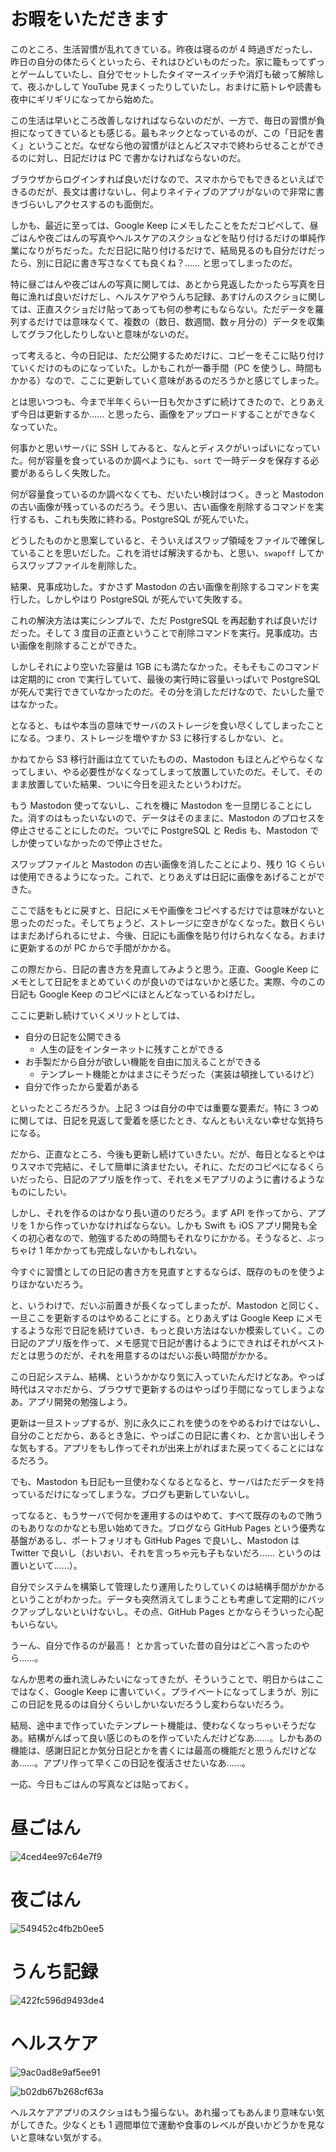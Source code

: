 # お暇をいただきます
このところ、生活習慣が乱れてきている。昨夜は寝るのが 4 時過ぎだったし、昨日の自分の体たらくといったら、それはひどいものだった。家に籠もってずっとゲームしていたし、自分でセットしたタイマースイッチや消灯も破って解除して、夜ふかしして YouTube 見まくったりしていたし。おまけに筋トレや読書も夜中にギリギリになってから始めた。

この生活は早いところ改善しなければならないのだが、一方で、毎日の習慣が負担になってきているとも感じる。最もネックとなっているのが、この「日記を書く」ということだ。なぜなら他の習慣がほとんどスマホで終わらせることができるのに対し、日記だけは PC で書かなければならないのだ。

ブラウザからログインすれば良いだけなので、スマホからでもできるといえばできるのだが、長文は書けないし、何よりネイティブのアプリがないので非常に書きづらいしアクセスするのも面倒だ。

しかも、最近に至っては、Google Keep にメモしたことをただコピペして、昼ごはんや夜ごはんの写真やヘルスケアのスクショなどを貼り付けるだけの単純作業になりがちだった。ただ日記に貼り付けるだけで、結局見るのも自分だけだったら、別に日記に書き写さなくても良くね？...... と思ってしまったのだ。

特に昼ごはんや夜ごはんの写真に関しては、あとから見返したかったら写真を日毎に漁れば良いだけだし、ヘルスケアやうんち記録、あすけんのスクショに関しては、正直スクショだけ貼ってあっても何の参考にもならない。ただデータを羅列するだけでは意味なくて、複数の（数日、数週間、数ヶ月分の）データを収集してグラフ化したりしないと意味がないのだ。

って考えると、今の日記は、ただ公開するためだけに、コピーをそこに貼り付けていくだけのものになっていた。しかもこれが一番手間（PC を使うし、時間もかかる）なので、ここに更新していく意味があるのだろうかと感じてしまった。

とは思いつつも、今まで半年くらい一日も欠かさずに続けてきたので、とりあえず今日は更新するか...... と思ったら、画像をアップロードすることができなくなっていた。

何事かと思いサーバに SSH してみると、なんとディスクがいっぱいになっていた。何が容量を食っているのか調べようにも、`sort` で一時データを保存する必要があるらしく失敗した。

何が容量食っているのか調べなくても、だいたい検討はつく。きっと Mastodon の古い画像が残っているのだろう。そう思い、古い画像を削除するコマンドを実行するも、これも失敗に終わる。PostgreSQL が死んでいた。

どうしたものかと思案していると、そういえばスワップ領域をファイルで確保していることを思いだした。これを消せば解決するかも、と思い、`swapoff` してからスワップファイルを削除した。

結果、見事成功した。すかさず Mastodon の古い画像を削除するコマンドを実行した。しかしやはり PostgreSQL が死んでいて失敗する。

これの解決方法は実にシンプルで、ただ PostgreSQL を再起動すれば良いだけだった。そして 3 度目の正直ということで削除コマンドを実行。見事成功。古い画像を削除することができた。

しかしそれにより空いた容量は 1GB にも満たなかった。そもそもこのコマンドは定期的に cron で実行していて、最後の実行時に容量いっぱいで PostgreSQL が死んで実行できていなかったのだ。その分を消しただけなので、たいした量ではなかった。

となると、もはや本当の意味でサーバのストレージを食い尽くしてしまったことになる。つまり、ストレージを増やすか S3 に移行するしかない、と。

かねてから S3 移行計画は立てていたものの、Mastodon もほとんどやらなくなってしまい、やる必要性がなくなってしまって放置していたのだ。そして、そのまま放置していた結果、ついに今日を迎えたというわけだ。

もう Mastodon 使ってないし、これを機に Mastodon を一旦閉じることにした。消すのはもったいないので、データはそのままに、Mastodon のプロセスを停止させることにしたのだ。ついでに PostgreSQL と Redis も、Mastodon でしか使っていなかったので停止させた。

スワップファイルと Mastodon の古い画像を消したことにより、残り 1G くらいは使用できるようになった。これで、とりあえずは日記に画像をあげることができた。

ここで話をもとに戻すと、日記にメモや画像をコピペするだけでは意味がないと思ったのだった。そしてちょうど、ストレージに空きがなくなった。数日くらいはまだあげられるにせよ、今後、日記にも画像を貼り付けられなくなる。おまけに更新するのが PC からで手間がかかる。

この際だから、日記の書き方を見直してみようと思う。正直、Google Keep にメモとして日記をまとめていくのが良いのではないかと感じた。実際、今のこの日記も Google Keep のコピペにほとんどなっているわけだし。

ここに更新し続けていくメリットとしては、

- 自分の日記を公開できる
    - 人生の証をインターネットに残すことができる
- お手製だから自分が欲しい機能を自由に加えることができる
    - テンプレート機能とかはまさにそうだった（実装は頓挫しているけど）
- 自分で作ったから愛着がある

といったところだろうか。上記 3 つは自分の中では重要な要素だ。特に 3 つめに関しては、日記を見返して愛着を感じたとき、なんともいえない幸せな気持ちになる。

だから、正直なところ、今後も更新し続けていきたい。だが、毎日となるとやはりスマホで完結に、そして簡単に済ませたい。それに、ただのコピペになるくらいだったら、日記のアプリ版を作って、それをメモアプリのように書けるようなものにしたい。

しかし、それを作るのはかなり長い道のりだろう。まず API を作ってから、アプリを 1 から作っていかなければならない。しかも Swift も iOS アプリ開発も全くの初心者なので、勉強するための時間もそれなりにかかる。そうなると、ぶっちゃけ 1 年かかっても完成しないかもしれない。

今すぐに習慣としての日記の書き方を見直すとするならば、既存のものを使うよりほかないだろう。

と、いうわけで、だいぶ前置きが長くなってしまったが、Mastodon と同じく、一旦ここを更新するのはやめることにする。とりあえずは Google Keep にメモするような形で日記を続けていき、もっと良い方法はないか模索していく。この日記のアプリ版を作って、メモ感覚で日記が書けるようにできればそれがベストだとは思うのだが、それを用意するのはだいぶ長い時間がかかる。

この日記システム、結構、というかかなり気に入っていたんだけどなあ。やっぱ時代はスマホだから、ブラウザで更新するのはやっぱり手間になってしまうよなあ。アプリ開発の勉強しよう。

更新は一旦ストップするが、別に永久にこれを使うのをやめるわけではないし、自分のことだから、あるとき急に、やっぱこの日記に書くわ、とか言い出しそうな気もする。アプリをもし作ってそれが出来上がればまた戻ってくることにはなるだろう。

でも、Mastodon も日記も一旦使わなくなるとなると、サーバはただデータを持っているだけになってしまうな。ブログも更新していないし。

ってなると、もうサーバで何かを運用するのはやめて、すべて既存のもので賄うのもありなのかなとも思い始めてきた。ブログなら GitHub Pages という優秀な基盤があるし、ポートフォリオも GitHub Pages で良いし、Mastodon は Twitter で良いし（おいおい、それを言っちゃ元も子もないだろ...... というのは置いといて......）。

自分でシステムを構築して管理したり運用したりしていくのは結構手間がかかるということがわかった。データも突然消えてしまうことも考慮して定期的にバックアップしないといけないし。その点、GitHub Pages とかならそういった心配もいらない。

うーん、自分で作るのが最高！ とか言っていた昔の自分はどこへ言ったのやら......。

なんか思考の垂れ流しみたいになってきたが、そういうことで、明日からはここではなく、Google Keep に書いていく。プライベートになってしまうが、別にこの日記を見るのは自分くらいしかいないだろうし変わらないだろう。

結局、途中まで作っていたテンプレート機能は、使わなくなっちゃいそうだなあ。結構がんばって良い感じのものを作っていたんだけどなあ......。しかもあの機能は、感謝日記とか気分日記とかを書くには最高の機能だと思うんだけどなあ......。アプリ作って早くこの日記を復活させたいなあ......。

一応、今日もごはんの写真などは貼っておく。

# 昼ごはん
![4ced4ee97c64e7f9](/images/2019/12/4ced4ee97c64e7f9.jpg)

# 夜ごはん
![549452c4fb2b0ee5](/images/2019/12/549452c4fb2b0ee5.jpg)

# うんち記録
![422fc596d9493de4](/images/2019/12/422fc596d9493de4.png)

# ヘルスケア
![9ac0ad8e9af5ee91](/images/2019/12/9ac0ad8e9af5ee91.png)

![b02db67b268cf63a](/images/2019/12/b02db67b268cf63a.jpg)

ヘルスケアアプリのスクショはもう撮らない。あれ撮ってもあんまり意味ない気がしてきた。少なくとも 1 週間単位で運動や食事のレベルが良いかどうかを見ないと意味ない気がする。
